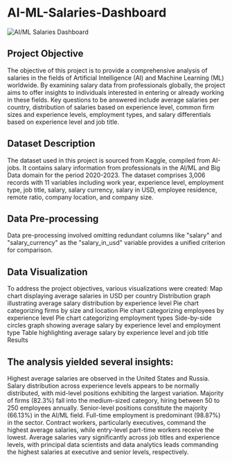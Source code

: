 # AI-ML-Salaries-Dashboard
![AI/ML Salaries Dashboard](https://raw.githubusercontent.com/mariamamirhassan/AI-ML-Salaries-Dashboard/main/Data%20Mining%20Assigment%201%20-%20Final.twbx)
## Project Objective
The objective of this project is to provide a comprehensive analysis of salaries in the fields of Artificial Intelligence (AI) and Machine Learning (ML) worldwide. By examining salary data from professionals globally, the project aims to offer insights to individuals interested in entering or already working in these fields. Key questions to be answered include average salaries per country, distribution of salaries based on experience level, common firm sizes and experience levels, employment types, and salary differentials based on experience level and job title.

## Dataset Description
The dataset used in this project is sourced from Kaggle, compiled from AI-jobs. It contains salary information from professionals in the AI/ML and Big Data domain for the period 2020-2023. The dataset comprises 3,006 records with 11 variables including work year, experience level, employment type, job title, salary, salary currency, salary in USD, employee residence, remote ratio, company location, and company size.

## Data Pre-processing
Data pre-processing involved omitting redundant columns like "salary" and "salary_currency" as the "salary_in_usd" variable provides a unified criterion for comparison.

## Data Visualization

To address the project objectives, various visualizations were created:
Map chart displaying average salaries in USD per country
Distribution graph illustrating average salary distribution by experience level
Pie chart categorizing firms by size and location
Pie chart categorizing employees by experience level
Pie chart categorizing employment types
Side-by-side circles graph showing average salary by experience level and employment type
Table highlighting average salary by experience level and job title
Results

## The analysis yielded several insights:
Highest average salaries are observed in the United States and Russia.
Salary distribution across experience levels appears to be normally distributed, with mid-level positions exhibiting the largest variation.
Majority of firms (82.3%) fall into the medium-sized category, hiring between 50 to 250 employees annually.
Senior-level positions constitute the majority (66.13%) in the AI/ML field.
Full-time employment is predominant (98.87%) in the sector.
Contract workers, particularly executives, command the highest average salaries, while entry-level part-time workers receive the lowest.
Average salaries vary significantly across job titles and experience levels, with principal data scientists and data analytics leads commanding the highest salaries at executive and senior levels, respectively.

